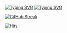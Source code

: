 [![Typing SVG](https://readme-typing-svg.demolab.com/?lines=Web+Dev+and+Design)](https://git.io/typing-svg)
[![Typing SVG](https://readme-typing-svg.demolab.com/?lines=Book+Notes+and+Fitness)](https://git.io/typing-svg)

[![GitHub Streak](https://streak-stats.demolab.com?user=nikksanirudh&theme=dark)](https://git.io/streak-stats)

[![Hits](https://hits.sh/github.com/nikksanirudh.svg)](https://hits.sh/github.com/nikksanirudh/)

